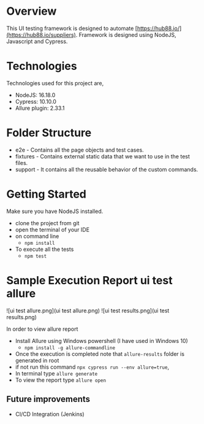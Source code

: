# Overview

This UI testing framework is designed to automate [https://hub88.io/](https://hub88.io/suppliers). Framework is designed using NodeJS, Javascript and Cypress.

# Technologies

Technologies used for this project are,
- NodeJS: 16.18.0
- Cypress: 10.10.0
- Allure plugin: 2.33.1

# Folder Structure

- e2e - Contains all the page objects and test cases.
- fixtures - Contains external static data that we want to use in the test files.
- support - It contains all the reusable behavior of the custom commands.

# Getting Started

Make sure you have NodeJS installed.

- clone the project from git
- open the terminal of your IDE
- on command line 
  - `npm install`
- To execute all the tests 
  - `npm test`

# Sample Execution Report ui test allure

![ui test allure.png](ui test allure.png)
![ui test results.png](ui test results.png)

In order to view allure report 

- Install Allure using Windows powershell (I have used in Windows 10)
  - `npm install -g allure-commandline`
- Once the execution is completed note that `allure-results` folder is generated in root
- if not run this command `npx cypress run --env allure=true`,
- In terminal type `allure generate`
- To view the report type `allure open`

## Future improvements

* CI/CD Integration (Jenkins)
